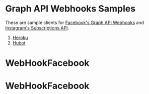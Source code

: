 # Graph API Webhooks Samples

These are sample clients for [Facebook's Graph API Webhooks](https://developers.facebook.com/docs/graph-api/webhooks/) and [Instagram's Subscriptions API](https://www.instagram.com/developer/subscriptions/).

1. [Heroku](heroku)
1. [Hubot](hubot)
# WebHookFacebook
# WebHookFacebook
